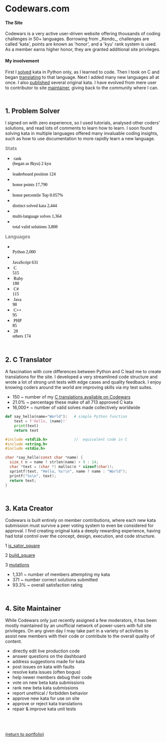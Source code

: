 # Codewars.com

<h4 style="text-align:left;">The Site</h4> <!-- <a href="https://codewars.com">Codewars</a> -->
Codewars is a very active user-driven website offering thousands of coding challenges in 50+ languages. Borrowing from _Kendo_, challenges are called 'kata', points are known as 'honor', and a 'kyu' rank system is used. As a member earns higher honor, they are granted additional site privileges.

<h4 style="text-align:left;">My involvement</h4>
First I <a style="font:bold;" href="https://rowcased.github.io/codewars.html#solver">solved</a> kata in Python only, as I learned to code. Then I took on C and began <a href="https://rowcased.github.io/codewars.html#translator">translating</a> to that language. Next I added many new languages all at once. I also <a href="https://rowcased.github.io/codewars.html#creator">published</a> several original kata. I have evolved from mere user to contributor to site <a href="https://rowcased.github.io/codewars.html#maintainer">maintainer</a>, giving back to the community where I can.

<h2 id="solver"><br>1. Problem Solver</h2>
I signed on with zero experience, so I used tutorials, analysed other coders' solutions, and read lots of comments to learn how to learn. I soon found solving kata in multiple languages offered many invaluable coding insights, such as how to use documentation to more rapidly learn a new language.

<h style="color: grey; font-weight: bold; font: times; font-size: 15px;">Stats</h>

* <h style="white-space: pre; color: black; font-family: menlo;"> rank (began as 8kyu)       2 kyu </h>
* <h style="white-space: pre; color: black; font-family: menlo;"> leaderboard position         124 </h>
* <h style="white-space: pre; color: black; font-family: menlo;"> honor points              17,790 </h>
* <h style="white-space: pre; color: black; font-family: menlo;"> honor percentile      Top 0.057% </h>
* <h style="white-space: pre; color: black; font-family: menlo;"> distinct solved kata       2,444 </h>
* <h style="white-space: pre; color: black; font-family: menlo;"> multi-language solves      1,364 </h>
* <h style="white-space: pre; color: black; font-family: menlo;"> total valid solutions      3,808 </h>

<h style="color: grey; font-weight: bold; font: times; font-size: 15px;">Languages</h>

* <h style="white-space: pre; color: black; font-family: menlo;"> Python                     2,000 </h>
* <h style="white-space: pre; color: black; font-family: menlo;"> JavaScript                   631 </h>
* <h style="white-space: pre; color: black; font-family: menlo;"> C                            515 </h>
* <h style="white-space: pre; color: black; font-family: menlo;"> Ruby                         180 </h>
* <h style="white-space: pre; color: black; font-family: menlo;"> C#                           115 </h>
* <h style="white-space: pre; color: black; font-family: menlo;"> Java                          98 </h>
* <h style="white-space: pre; color: black; font-family: menlo;"> C++                           95 </h>
* <h style="white-space: pre; color: black; font-family: menlo;"> PHP                           85 </h>
* <h style="white-space: pre; color: black; font-family: menlo;"> 28 others                    174 </h>
 
<h2 id="translator"><br>2. C Translator</h2>

A fascination with core differences between Python and C lead me to create translations for the site. I developed a very streamlined code structure and wrote a lot of strong unit tests with edge cases and quality feedback. I enjoy knowing coders around the world are improving skills via my test suites.

* 150 ~ number of my [C translations available on Codewars](/C_translations)
* 21.0% ~ percentage these make of all 713 approved C kata
* 16,000+ ~ number of valid solves made collectively worldwide

```python
def say_hello(name="World"):   # simple Python function
    text = f'Hello, {name}!'
    print(text)
    return text
```
```c
#include <stdlib.h>            //  equivalent code in C
#include <string.h>
#include <stdio.h>

char *say_hello(const char *name) {
  size_t n = name ? strlen(name) + 9 : 14;
  char *text = (char *) malloc(n * sizeof(char));
  sprintf(text, "Hello, %s!\n", name ? name : "World");
  printf("%s\n", text);
  return text;
}
```

<h2 id="creator"><br>3. Kata Creator</h2>

Codewars is built entirely on member contributions, where each new kata submission must survive a peer voting system to even be considered for approval. I find creating original kata a deeply rewarding experience, having had total control over the concept, design, execution, and code structure.

1 [is_sator_square](https://rowcased.github.io/is_sator_square)<br>
<!-- &nbsp;&nbsp;&nbsp;&nbsp;&nbsp;&nbsp;The first kata was based on a stone tablet found at Pompeii, known as a "sator square". It is an form of two dimentional palindrome admitting four symmetries. The coder of this kata must study the pattern of characters on the square and determine whether it conforms to the regulations of a sator square. -->

2 [build_square](https://rowcased.github.io/build_square)<br>
<!-- &nbsp;&nbsp;&nbsp;&nbsp;&nbsp;&nbsp;This one was based on my experience playing with toy blocks with my daughter and as a kid myself. I simply created a challenge for the coder to determine if a square could be built out of the available different-sized blocks. -->

3 [mutations](https://rowcased.github.io/mutations)<br>
<!-- &nbsp;&nbsp;&nbsp;&nbsp;&nbsp;&nbsp;This kata was inspired by playing word games on road trips. This game involves altering a word by changing one letter. The coder is tasked with running a game between two fictional players who are trying to think up new words, such that the program determines the winner of the game. -->

* 1,331 ~ number of members attempting my kata
* 371 ~ number correct solutions submitted
* 93.3% ~ overall satisfaction rating

<h2 id="maintainer"><br>4. Site Maintainer</h2>

While Codewars only just recently assigned a few moderators, it has been mostly maintained by an unofficial network of power-users with full site privileges. On any given day I may take part in a variety of activities to assist new members with their code or contribute to the overall quality of content.

* directly edit live production code
* answer questions on the dashboard
* address suggestions made for kata
* post issues on kata with faults
* resolve kata issues (often bogus)
* help newer members debug their code
* vote on new beta kata submissions 
* rank new beta kata submissions
* report unethical / forbidden behavior
* approve new kata for use on site
* approve or reject kata translations
* repair & improve kata unit tests
<br><br><br><br>

<a href="https://rowcased.github.io/">(return to portfolio)</a>

<!-- For more details see [GitHub Flavored Markdown](https://guides.github.com/features/mastering-markdown/). -->

